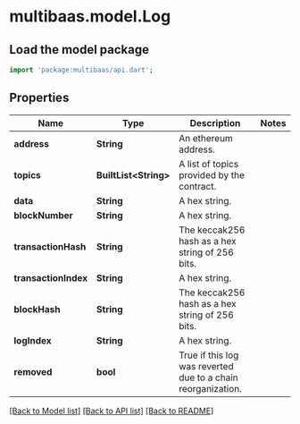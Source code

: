 # multibaas.model.Log

## Load the model package
```dart
import 'package:multibaas/api.dart';
```

## Properties
Name | Type | Description | Notes
------------ | ------------- | ------------- | -------------
**address** | **String** | An ethereum address. | 
**topics** | **BuiltList&lt;String&gt;** | A list of topics provided by the contract. | 
**data** | **String** | A hex string. | 
**blockNumber** | **String** | A hex string. | 
**transactionHash** | **String** | The keccak256 hash as a hex string of 256 bits. | 
**transactionIndex** | **String** | A hex string. | 
**blockHash** | **String** | The keccak256 hash as a hex string of 256 bits. | 
**logIndex** | **String** | A hex string. | 
**removed** | **bool** | True if this log was reverted due to a chain reorganization. | 

[[Back to Model list]](../README.md#documentation-for-models) [[Back to API list]](../README.md#documentation-for-api-endpoints) [[Back to README]](../README.md)


